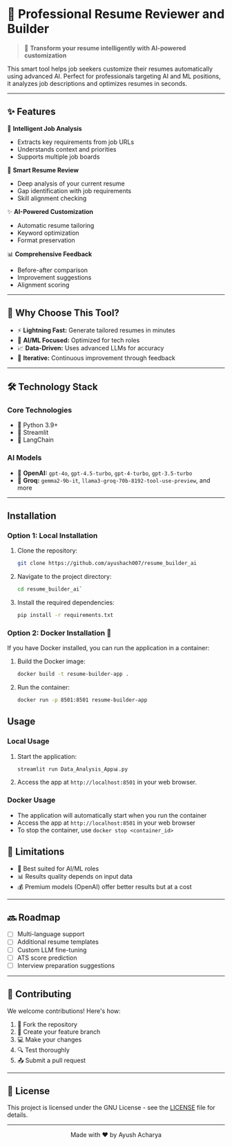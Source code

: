 # 📄 Professional Resume Reviewer and Builder  

> 🎯 **Transform your resume intelligently with AI-powered customization**

This smart tool helps job seekers customize their resumes automatically using advanced AI. Perfect for professionals targeting AI and ML positions, it analyzes job descriptions and optimizes resumes in seconds.

---

## ✨ Features  

🤖 **Intelligent Job Analysis**
- Extracts key requirements from job URLs
- Understands context and priorities
- Supports multiple job boards

📝 **Smart Resume Review**
- Deep analysis of your current resume
- Gap identification with job requirements
- Skill alignment checking

✨ **AI-Powered Customization**
- Automatic resume tailoring
- Keyword optimization
- Format preservation

📊 **Comprehensive Feedback**
- Before-after comparison
- Improvement suggestions
- Alignment scoring

---

## 🎯 Why Choose This Tool?  

- ⚡ **Lightning Fast:** Generate tailored resumes in minutes
- 🎯 **AI/ML Focused:** Optimized for tech roles
- 📈 **Data-Driven:** Uses advanced LLMs for accuracy
- 🔄 **Iterative:** Continuous improvement through feedback

---

## 🛠️ Technology Stack  

### Core Technologies
- 🐍 Python 3.9+
- 🌟 Streamlit
- 🔗 LangChain

### AI Models
- 🤖 **OpenAI:** `gpt-4o`, `gpt-4.5-turbo`, `gpt-4-turbo`, `gpt-3.5-turbo`
- 🧠 **Groq:** `gemma2-9b-it`, `llama3-groq-70b-8192-tool-use-preview`, and more

---

## Installation

### Option 1: Local Installation

1. Clone the repository:
   ```bash
   git clone https://github.com/ayushach007/resume_builder_ai
   ```
2. Navigate to the project directory:
   ```bash
   cd resume_builder_ai`
   ```
3. Install the required dependencies:
   ```bash
   pip install -r requirements.txt
   ```

### Option 2: Docker Installation 🐳

If you have Docker installed, you can run the application in a container:

1. Build the Docker image:
   ```bash
   docker build -t resume-builder-app .
   ```
2. Run the container:
   ```bash
   docker run -p 8501:8501 resume-builder-app
   ```

## Usage

### Local Usage
1. Start the application:
   ```bash
   streamlit run Data_Analysis_App📊.py
   ```
2. Access the app at `http://localhost:8501` in your web browser.

### Docker Usage
- The application will automatically start when you run the container
- Access the app at `http://localhost:8501` in your web browser
- To stop the container, use `docker stop <container_id>`

## 📌 Limitations  

- 🎯 Best suited for AI/ML roles
- 📊 Results quality depends on input data
- 💰 Premium models (OpenAI) offer better results but at a cost

---

## 🔜 Roadmap  

- [ ] Multi-language support
- [ ] Additional resume templates
- [ ] Custom LLM fine-tuning
- [ ] ATS score prediction
- [ ] Interview preparation suggestions

---

## 🤝 Contributing  

We welcome contributions! Here's how:

1. 🍴 Fork the repository
2. 🌿 Create your feature branch
3. 💻 Make your changes
4. 🔍 Test thoroughly
5. 📤 Submit a pull request

---

## 📜 License  

This project is licensed under the GNU License - see the [LICENSE](LICENSE) file for details.

---

<div align="center">
Made with ❤️ by Ayush Acharya
</div>